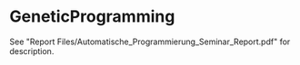 # GeneticProgramming

See "Report Files/Automatische_Programmierung_Seminar_Report.pdf" for description.
